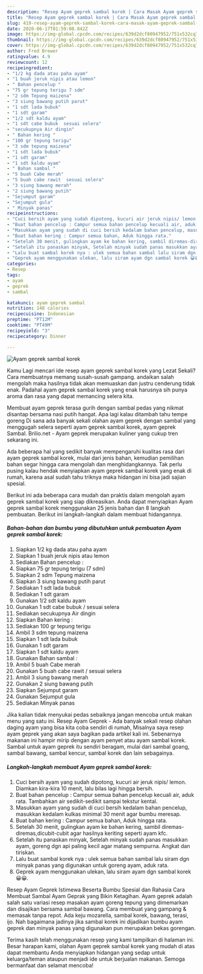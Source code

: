 ```yaml
---
description: "Resep Ayam geprek sambal korek | Cara Masak Ayam geprek sambal korek Yang Sempurna"
title: "Resep Ayam geprek sambal korek | Cara Masak Ayam geprek sambal korek Yang Sempurna"
slug: 419-resep-ayam-geprek-sambal-korek-cara-masak-ayam-geprek-sambal-korek-yang-sempurna
date: 2020-06-17T01:59:08.842Z
image: https://img-global.cpcdn.com/recipes/639d2dcf80947952/751x532cq70/ayam-geprek-sambal-korek-foto-resep-utama.jpg
thumbnail: https://img-global.cpcdn.com/recipes/639d2dcf80947952/751x532cq70/ayam-geprek-sambal-korek-foto-resep-utama.jpg
cover: https://img-global.cpcdn.com/recipes/639d2dcf80947952/751x532cq70/ayam-geprek-sambal-korek-foto-resep-utama.jpg
author: Fred Brewer
ratingvalue: 4.9
reviewcount: 12
recipeingredient:
- "1/2 kg dada atau paha ayam"
- "1 buah jeruk nipis atau lemon"
- " Bahan pencelup "
- "75 gr tepung terigu 7 sdm"
- "2 sdm Tepung maizena"
- "3 siung bawang putih parut"
- "1 sdt lada bubuk"
- "1 sdt garam"
- "1/2 sdt kaldu ayam"
- "1 sdt cabe bubuk  sesuai selera"
- "secukupnya Air dingin"
- " Bahan kering "
- "100 gr tepung terigu"
- "3 sdm tepung maizena"
- "1 sdt lada bubuk"
- "1 sdt garam"
- "1 sdt kaldu ayam"
- " Bahan sambal "
- "5 buah Cabe merah"
- "5 buah cabe rawit  sesuai selera"
- "3 siung bawang merah"
- "2 siung bawang putih"
- "Sejumput garam"
- "Sejumput gula"
- " Minyak panas"
recipeinstructions:
- "Cuci bersih ayam yang sudah dipotong, kucuri air jeruk nipis/ lemon. Diamkan kira-kira 10 menit, lalu bilas lagi hingga bersih."
- "Buat bahan pencelup : Campur semua bahan pencelup kecuali air, aduk rata. Tambahkan air sedikit-sedikit sampai tekstur kental."
- "Masukkan ayam yang sudah di cuci bersih kedalam bahan pencelup, masukkan kedalam kulkas minimal 30 menit agar bumbu meresap."
- "Buat bahan kering : Campur semua bahan, Aduk hingga rata."
- "Setelah 30 menit, gulingkan ayam ke bahan kering, sambil diremas-diremas,dicubit-cubit agar hasilnya keriting seperti ayam kfc."
- "Setelah itu panaskan minyak, Setelah minyak sudah panas masukkan ayam, goreng dgn api paling kecil agar matang sempurna. Angkat dan tiriskan."
- "Lalu buat sambal korek nya : ulek semua bahan sambal lalu siram dgn minyak panas yang digunakan untuk goreng ayam, aduk rata."
- "Geprek ayam menggunakan ulekan, lalu siram ayam dgn sambal korek 😀😀."
categories:
- Resep
tags:
- ayam
- geprek
- sambal

katakunci: ayam geprek sambal 
nutrition: 148 calories
recipecuisine: Indonesian
preptime: "PT12M"
cooktime: "PT49M"
recipeyield: "3"
recipecategory: Dinner

---
```



![Ayam geprek sambal korek](https://img-global.cpcdn.com/recipes/639d2dcf80947952/751x532cq70/ayam-geprek-sambal-korek-foto-resep-utama.jpg)

Kamu Lagi mencari ide resep ayam geprek sambal korek yang Lezat Sekali? Cara membuatnya memang susah-susah gampang. andaikan salah mengolah maka hasilnya tidak akan memuaskan dan justru cenderung tidak enak. Padahal ayam geprek sambal korek yang enak harusnya sih punya aroma dan rasa yang dapat memancing selera kita.

Membuat ayam geprek terasa gurih dengan sambal pedas yang nikmat disantap bersama nasi putih hangat. Apa lagi kalau ditambah tahu tempe goreng Di sana ada banyak sekali olahan ayam geprek dengan sambal yang menggugah selera seperti ayam geprek sambal korek, ayam geprek Sambal. Brilio.net - Ayam geprek merupakan kuliner yang cukup tren sekarang ini.

Ada beberapa hal yang sedikit banyak mempengaruhi kualitas rasa dari ayam geprek sambal korek, mulai dari jenis bahan, kemudian pemilihan bahan segar hingga cara mengolah dan menghidangkannya. Tak perlu pusing kalau hendak menyiapkan ayam geprek sambal korek yang enak di rumah, karena asal sudah tahu triknya maka hidangan ini bisa jadi sajian spesial.


Berikut ini ada beberapa cara mudah dan praktis dalam mengolah ayam geprek sambal korek yang siap dikreasikan. Anda dapat menyiapkan Ayam geprek sambal korek menggunakan 25 jenis bahan dan 8 langkah pembuatan. Berikut ini langkah-langkah dalam membuat hidangannya.

<!--inarticleads1-->

##### Bahan-bahan dan bumbu yang dibutuhkan untuk pembuatan Ayam geprek sambal korek:

1. Siapkan 1/2 kg dada atau paha ayam
1. Siapkan 1 buah jeruk nipis atau lemon
1. Sediakan  Bahan pencelup :
1. Siapkan 75 gr tepung terigu (7 sdm)
1. Siapkan 2 sdm Tepung maizena
1. Siapkan 3 siung bawang putih parut
1. Sediakan 1 sdt lada bubuk
1. Sediakan 1 sdt garam
1. Gunakan 1/2 sdt kaldu ayam
1. Gunakan 1 sdt cabe bubuk / sesuai selera
1. Sediakan secukupnya Air dingin
1. Siapkan  Bahan kering :
1. Sediakan 100 gr tepung terigu
1. Ambil 3 sdm tepung maizena
1. Siapkan 1 sdt lada bubuk
1. Gunakan 1 sdt garam
1. Siapkan 1 sdt kaldu ayam
1. Gunakan  Bahan sambal :
1. Ambil 5 buah Cabe merah
1. Gunakan 5 buah cabe rawit / sesuai selera
1. Ambil 3 siung bawang merah
1. Gunakan 2 siung bawang putih
1. Siapkan Sejumput garam
1. Gunakan Sejumput gula
1. Sediakan  Minyak panas


Jika kalian tidak menyukai pedas sebaiknya jangan mencoba untuk makan menu yang satu ini. Resep Ayam Geprek - Ada banyak sekali resep olahan daging ayam yang bisa kita coba sendiri di rumah, Misalnya saya resep ayam geprek yang akan saya bagikan pada artikel kali ini. Sebenarnya makanan ini hampir mirip dengan ayam penyet atau ayam sambal korek. Sambal untuk ayam geprek itu sendiri beragam, mulai dari sambal goang, sambal bawang, sambal kencur, sambal korek dan lain sebagainya. 

<!--inarticleads2-->

##### Langkah-langkah membuat Ayam geprek sambal korek:

1. Cuci bersih ayam yang sudah dipotong, kucuri air jeruk nipis/ lemon. Diamkan kira-kira 10 menit, lalu bilas lagi hingga bersih.
1. Buat bahan pencelup : Campur semua bahan pencelup kecuali air, aduk rata. Tambahkan air sedikit-sedikit sampai tekstur kental.
1. Masukkan ayam yang sudah di cuci bersih kedalam bahan pencelup, masukkan kedalam kulkas minimal 30 menit agar bumbu meresap.
1. Buat bahan kering : Campur semua bahan, Aduk hingga rata.
1. Setelah 30 menit, gulingkan ayam ke bahan kering, sambil diremas-diremas,dicubit-cubit agar hasilnya keriting seperti ayam kfc.
1. Setelah itu panaskan minyak, Setelah minyak sudah panas masukkan ayam, goreng dgn api paling kecil agar matang sempurna. Angkat dan tiriskan.
1. Lalu buat sambal korek nya : ulek semua bahan sambal lalu siram dgn minyak panas yang digunakan untuk goreng ayam, aduk rata.
1. Geprek ayam menggunakan ulekan, lalu siram ayam dgn sambal korek 😀😀.


Resep Ayam Geprek Istimewa Beserta Bumbu Spesial dan Rahasia Cara Membuat Sambal Ayam Geprak yang Bikin Ketagihan. Ayam geprek adalah salah satu variasi resep masakan ayam goreng tepung yang dimemarkan dan disajikan bersama sambal bawang. Cara membuat yang gampang &amp; memasak tanpa repot. Ada keju mozarella, sambal korek, bawang, terasi, ijo. Nah bagaimana jadinya jika sambal korek ini dijadikan bumbu ayam geprek dan minyak panas yang digunakan pun merupakan bekas gorengan. 

Terima kasih telah menggunakan resep yang kami tampilkan di halaman ini. Besar harapan kami, olahan Ayam geprek sambal korek yang mudah di atas dapat membantu Anda menyiapkan hidangan yang sedap untuk keluarga/teman ataupun menjadi ide untuk berjualan makanan. Semoga bermanfaat dan selamat mencoba!
